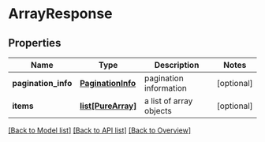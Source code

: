 # ArrayResponse

## Properties
Name | Type | Description | Notes
------------ | ------------- | ------------- | -------------
**pagination_info** | [**PaginationInfo**](PaginationInfo.md) | pagination information | [optional] 
**items** | [**list[PureArray]**](PureArray.md) | a list of array objects | [optional] 

[[Back to Model list]](index.md#documentation-for-models) [[Back to API list]](index.md#endpoint-properties) [[Back to Overview]](index.md)


